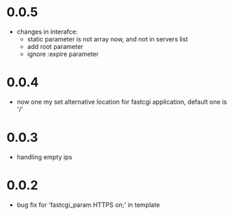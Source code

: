 0.0.5
===
- changes in interafce: 
   - static parameter is not array now, and not in servers list
   - add root parameter 
   - ignore :expire parameter

0.0.4
===
- now one my set alternative location for fastcgi application, default one is '/'

0.0.3
===
- handling empty ips

0.0.2
===
- bug fix for 'fastcgi_param  HTTPS on;' in template
